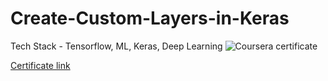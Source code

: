 # Create-Custom-Layers-in-Keras


Tech Stack - Tensorflow, ML, Keras, Deep Learning
![Coursera certificate](https://s3.amazonaws.com/coursera_assets/meta_images/generated/CERTIFICATE_LANDING_PAGE/CERTIFICATE_LANDING_PAGE~LSMJFVJGYNFL/CERTIFICATE_LANDING_PAGE~LSMJFVJGYNFL.jpeg)

[Certificate link](https://coursera.org/share/9690fa648217c3ced62c966889673d45)